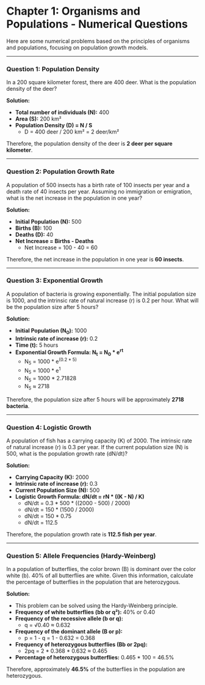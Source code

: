 # Chapter 1: Organisms and Populations - Numerical Questions

Here are some numerical problems based on the principles of organisms and populations, focusing on population growth models.

---

### Question 1: Population Density

In a 200 square kilometer forest, there are 400 deer. What is the population density of the deer?

**Solution:**

*   **Total number of individuals (N):** 400
*   **Area (S):** 200 km²
*   **Population Density (D) = N / S**
    *   D = 400 deer / 200 km² = 2 deer/km²

Therefore, the population density of the deer is **2 deer per square kilometer**.

---

### Question 2: Population Growth Rate

A population of 500 insects has a birth rate of 100 insects per year and a death rate of 40 insects per year. Assuming no immigration or emigration, what is the net increase in the population in one year?

**Solution:**

*   **Initial Population (N):** 500
*   **Births (B):** 100
*   **Deaths (D):** 40
*   **Net Increase = Births - Deaths**
    *   Net Increase = 100 - 40 = 60

Therefore, the net increase in the population in one year is **60 insects**.

---

### Question 3: Exponential Growth

A population of bacteria is growing exponentially. The initial population size is 1000, and the intrinsic rate of natural increase (r) is 0.2 per hour. What will be the population size after 5 hours?

**Solution:**

*   **Initial Population (N<sub>0</sub>):** 1000
*   **Intrinsic rate of increase (r):** 0.2
*   **Time (t):** 5 hours
*   **Exponential Growth Formula: N<sub>t</sub> = N<sub>0</sub> * e<sup>rt</sup>**
    *   N<sub>5</sub> = 1000 * e<sup>(0.2 * 5)</sup>
    *   N<sub>5</sub> = 1000 * e<sup>1</sup>
    *   N<sub>5</sub> = 1000 * 2.71828
    *   N<sub>5</sub> ≈ 2718

Therefore, the population size after 5 hours will be approximately **2718 bacteria**.

---

### Question 4: Logistic Growth

A population of fish has a carrying capacity (K) of 2000. The intrinsic rate of natural increase (r) is 0.3 per year. If the current population size (N) is 500, what is the population growth rate (dN/dt)?

**Solution:**

*   **Carrying Capacity (K):** 2000
*   **Intrinsic rate of increase (r):** 0.3
*   **Current Population Size (N):** 500
*   **Logistic Growth Formula: dN/dt = rN * ((K - N) / K)**
    *   dN/dt = 0.3 * 500 * ((2000 - 500) / 2000)
    *   dN/dt = 150 * (1500 / 2000)
    *   dN/dt = 150 * 0.75
    *   dN/dt = 112.5

Therefore, the population growth rate is **112.5 fish per year**.

---

### Question 5: Allele Frequencies (Hardy-Weinberg)

In a population of butterflies, the color brown (B) is dominant over the color white (b). 40% of all butterflies are white. Given this information, calculate the percentage of butterflies in the population that are heterozygous.

**Solution:**

*   This problem can be solved using the Hardy-Weinberg principle.
*   **Frequency of white butterflies (bb or q²):** 40% or 0.40
*   **Frequency of the recessive allele (b or q):**
    *   q = √0.40 ≈ 0.632
*   **Frequency of the dominant allele (B or p):**
    *   p = 1 - q = 1 - 0.632 = 0.368
*   **Frequency of heterozygous butterflies (Bb or 2pq):**
    *   2pq = 2 * 0.368 * 0.632 ≈ 0.465
*   **Percentage of heterozygous butterflies:** 0.465 * 100 = 46.5%

Therefore, approximately **46.5%** of the butterflies in the population are heterozygous.
